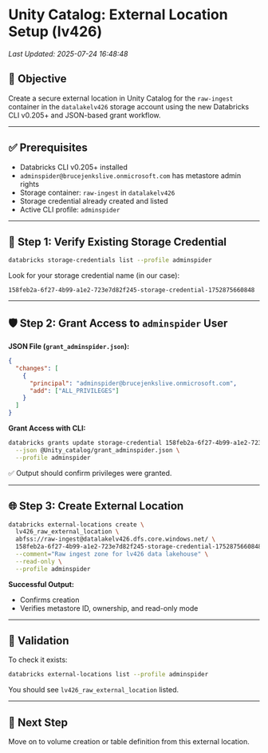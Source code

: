 
# Unity Catalog: External Location Setup (lv426)

_Last Updated: 2025-07-24 16:48:48_

## 🔧 Objective

Create a secure external location in Unity Catalog for the `raw-ingest` container in the `datalakelv426` storage account using the new Databricks CLI v0.205+ and JSON-based grant workflow.

---

## ✅ Prerequisites

- Databricks CLI v0.205+ installed
- `adminspider@brucejenkslive.onmicrosoft.com` has metastore admin rights
- Storage container: `raw-ingest` in `datalakelv426`
- Storage credential already created and listed
- Active CLI profile: `adminspider`

---

## 🧱 Step 1: Verify Existing Storage Credential

```bash
databricks storage-credentials list --profile adminspider
```

Look for your storage credential name (in our case):

```
158feb2a-6f27-4b99-a1e2-723e7d82f245-storage-credential-1752875660848
```

---

## 🛡️ Step 2: Grant Access to `adminspider` User

**JSON File (`grant_adminspider.json`):**

```json
{
  "changes": [
    {
      "principal": "adminspider@brucejenkslive.onmicrosoft.com",
      "add": ["ALL_PRIVILEGES"]
    }
  ]
}
```

**Grant Access with CLI:**

```bash
databricks grants update storage-credential 158feb2a-6f27-4b99-a1e2-723e7d82f245-storage-credential-1752875660848 \
  --json @Unity_catalog/grant_adminspider.json \
  --profile adminspider
```

✅ Output should confirm privileges were granted.

---

## 🌐 Step 3: Create External Location

```bash
databricks external-locations create \
  lv426_raw_external_location \
  abfss://raw-ingest@datalakelv426.dfs.core.windows.net/ \
  158feb2a-6f27-4b99-a1e2-723e7d82f245-storage-credential-1752875660848 \
  --comment="Raw ingest zone for lv426 data lakehouse" \
  --read-only \
  --profile adminspider
```

**Successful Output:**
- Confirms creation
- Verifies metastore ID, ownership, and read-only mode

---

## 🔎 Validation

To check it exists:

```bash
databricks external-locations list --profile adminspider
```

You should see `lv426_raw_external_location` listed.

---

## 🧩 Next Step

Move on to volume creation or table definition from this external location.


